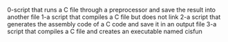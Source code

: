 0-script that runs a C file through a preprocessor and save the result into another file
1-a script that compiles a C file but does not link
2-a script that generates the assembly code of a C code and save it in an output file
3-a script that compiles a C file and creates an executable named cisfun
